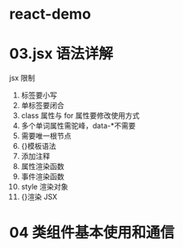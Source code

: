 # react-demo

# 03.jsx 语法详解

jsx 限制

1. 标签要小写
2. 单标签要闭合
3. class 属性与 for 属性要修改使用方式
4. 多个单词属性需驼峰，data-\*不需要
5. 需要唯一根节点
6. {}模板语法
7. 添加注释
8. 属性渲染函数
9. 事件渲染函数
10. style 渲染对象
11. {}渲染 JSX

# 04 类组件基本使用和通信
